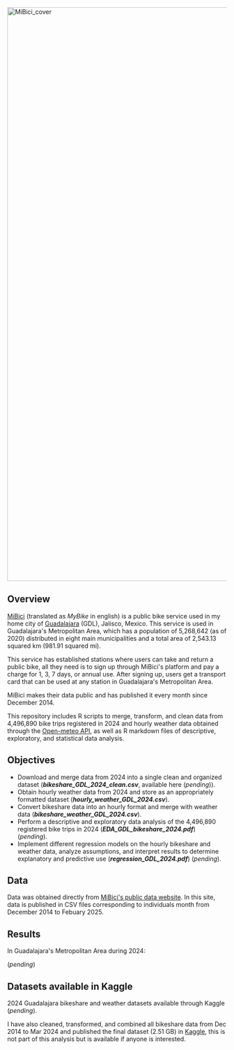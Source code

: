 <img width="1315" alt="MiBici_cover" src="https://github.com/user-attachments/assets/2e38dc31-99fe-47d8-8958-e81fa9d328df" />

## Overview
[MiBici](https://www.mibici.net/) (translated as *MyBike* in english) is a public bike service used in my home city of [Guadalajara](https://en.wikipedia.org/wiki/Guadalajara) (GDL), Jalisco, Mexico. This service is used in Guadalajara's Metropolitan Area, which has a population of 5,268,642 (as of 2020) distributed in eight main municipalities and a total area of 2,543.13 squared km (981.91 squared mi).

This service has established stations where users can take and return a public bike, all they need is to sign up through MiBici's platform and pay a charge for 1, 3, 7 days, or annual use. After signing up, users get a transport card that can be used at any station in Guadalajara's Metropolitan Area.

MiBici makes their data public and has published it every month since December 2014.

This repository includes R scripts to merge, transform, and clean data from 4,496,890 bike trips registered in 2024 and hourly weather data obtained through the [Open-meteo API](https://open-meteo.com/), as well as R markdown files of descriptive, exploratory, and statistical data analysis. 

## Objectives

- Download and merge data from 2024 into a single clean and organized dataset (_**bikeshare_GDL_2024_clean.csv**_, available here (*pending*)).
- Obtain hourly weather data from 2024 and store as an appropriately formatted dataset (_**hourly_weather_GDL_2024.csv**_).
- Convert bikeshare data into an hourly format and merge with weather data (_**bikeshare_weather_GDL_2024.csv**_).
- Perform a descriptive and exploratory data analysis of the 4,496,890 registered bike trips in 2024 (_**EDA_GDL_bikeshare_2024.pdf**_) (*pending*).
- Implement different regression models on the hourly bikeshare and weather data, analyze assumptions, and interpret results to determine explanatory and predictive use (_**regression_GDL_2024.pdf**_) (*pending*). 

## Data

Data was obtained directly from [MiBici's public data website](https://www.mibici.net/es/datos-abiertos/). In this site, data is published in CSV files corresponding to individuals month from December 2014 to Febuary 2025. 

## Results

In Guadalajara's Metropolitan Area during 2024:

(*pending*)

## Datasets available in Kaggle

2024 Guadalajara bikeshare and weather datasets available through Kaggle (*pending*). 

I have also cleaned, transformed, and combined all bikeshare data from Dec 2014 to Mar 2024 and published the final dataset (2.51 GB) in [Kaggle](https://www.kaggle.com/datasets/sebastianquirarte/over-9-years-of-real-public-bike-use-data-mibici), this is not part of this analysis but is available if anyone is interested.
